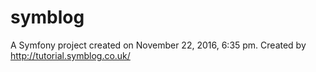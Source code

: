 symblog
=======

A Symfony project created on November 22, 2016, 6:35 pm.
Сreated by http://tutorial.symblog.co.uk/